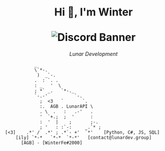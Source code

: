 <h1 align="center">
  Hi 👋, I'm Winter
  <br><br>
  <img src="https://discord.c99.nl/widget/theme-2/683530527239962627.png" alt="Discord Banner">
</h1>
<p align="center">
  <i>
    <a style="text-decoration: none;"  href="https://lunardev.group/">
      Lunar Development
    </a>
  </i>
</p>

```
             _
             \`*-.
              )  _`-.  
             .  : `. .
             : _   '  \
             ; *` _.   `*-._
             `-.-'          `-.
               ;  <3   `       `.
               :.  AGB . LunarAPI \
               . \  .   :   .-'   .
               '  `+.;  ;  '      :
               :  '  |    ;       ;-.
               ; '   : :`-:     _.`* ;
  [<3]    .*' /  .*' ; .*`- +'  `*'    [Python, C#, JS, SQL]
      [ily] `*-*   `*-*  `*-*'   [contact@lunardev.group]
        [AGB] - [WinterFe#2000]
```
